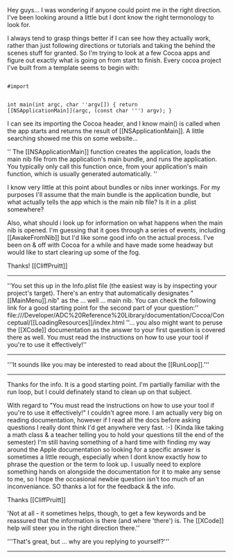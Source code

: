 

Hey guys... I was wondering if anyone could point me in the right direction.  I've been looking around a little but I dont know the right termonology to look for.

I always tend to grasp things better if I can see how they actually work, rather than just following directions or tutorials and taking the behind the scenes stuff for granted.  So I'm trying to look at a few Cocoa apps and figure out exactly what is going on from start to finish.  Every cocoa project I've built from a template seems to begin with:

<code>
#import <Cocoa/Cocoa.h>

int main(int argc, char ''argv[])
{
    return [[NSApplicationMain]](argc,  (const char ''') argv);
}
</code>

I can see its importing the Cocoa header, and I know main() is called when the app starts and returns the result of [[NSApplicationMain]].  A little searching showed me this on some website...

''
The [[NSApplicationMain]] function creates the application, loads the main nib file from the application's main bundle, and runs the application. You typically only call this function once, from your application's main function, which is usually generated automatically.
''

I know very little at this point about bundles or nibs inner workings.  For my purposes I'll assume that the main bundle is the application bundle, but what actually tells the app which is the main nib file?  Is it in a .plist somewhere?

Also, what should i look up for information on what happens when the main nib is opened.  I'm guessing that it goes through a series of events, including [[AwakeFromNib]] but I'd like some good info on the actual process.  I've been on & off with Cocoa for a while and have made some headway but would like to start clearing up some of the fog.

Thanks!
[[CliffPruitt]]

----

''You set this up in the Info.plist file (the easiest way is by inspecting your project's target). There's an entry that automatically designates "[[MainMenu]].nib" as the ... well ... main nib. You can check the following link for a good starting point for the second part of your question:'' file:///Developer/ADC%20Reference%20Library/documentation/Cocoa/Conceptual/[[LoadingResources]]/index.html ''... you also might want to peruse the [[XCode]] documentation as the answer to your first question is covered there as well. You must read the instructions on how to use your tool if you're to use it effectively!''

----

'''It sounds like you may be interested to read about the [[RunLoop]].'''

----

Thanks for the info.  It is a good starting point.  I'm partially familiar with the run loop, but I could definately stand to clean up on that subject.

With regard to "You must read the instructions on how to use your tool if you're to use it effectively!" I couldn't agree more.  I am actually very big on reading documentation, however if I read all the docs before asking questions I really dont think I'd get anywhere very fast. :-)  (Kinda like taking a math class & a teacher telling you to hold your questions till the end of the semester)  I'm still having something of a hard time with finding my way around the Apple documentation so looking for a specific answer is sometimes a little reough, especially when I dont know exactly how to phrase the question or the term to look up.  I usually need to explore something hands on alongside the documentation for it to make any sense to me, so I hope the occasional newbie question isn't too much of an inconveniance.  SO thanks a lot for the feedback & the info.

Thanks
[[CliffPruitt]]

'Not at all - it sometimes helps, though, to get a few keywords and be reassured that the information is there (and where 'there') is. The [[XCode]] help will steer you in the right direction there.''

'''That's great, but ... why are you replying to yourself?'''

----